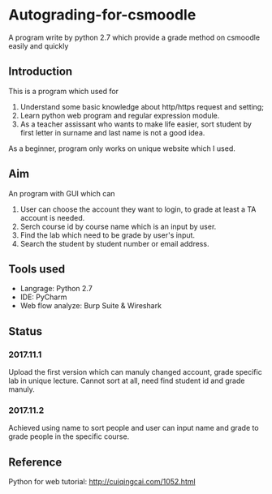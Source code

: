 # Autograding-for-csmoodle
A program write by python 2.7 which provide a grade method on csmoodle easily and quickly
## Introduction
This is a program which used for
1. Understand some basic knowledge about http/https request and setting; 
2. Learn python web program and regular expression module. 
3. As a teacher assissant who wants to make life easier, sort student by first letter in surname and last name is not a good idea. 
  
  As a beginner, program only works on unique website which I used.
## Aim
An program with GUI which can 
1. User can choose the account they want to login, to grade at least a TA account is needed. 
2. Serch course id by course name which is an input by user. 
3. Find the lab which need to be grade by user's input. 
4. Search the student by student number or email address.
## Tools used
* Langrage: Python 2.7
* IDE: PyCharm
* Web flow analyze: Burp Suite \& Wireshark
## Status
### 2017.11.1
Upload the first version which can manuly changed account, grade specific lab in unique lecture. Cannot sort at all, need find student id and grade manuly.
### 2017.11.2
Achieved using name to sort people and user can input name and grade to grade people in the specific course.

## Reference
Python for web tutorial: http://cuiqingcai.com/1052.html
